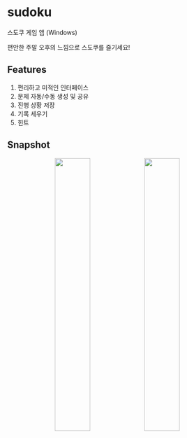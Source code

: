 # sudoku
스도쿠 게임 앱 (Windows)

편안한 주말 오후의 느낌으로 스도쿠를 즐기세요!

## Features

1. 편리하고 미적인 인터페이스
2. 문제 자동/수동 생성 및 공유
3. 진행 상황 저장
4. 기록 세우기
5. 힌트

## Snapshot

<div align=center>
  <img width="40%" src="https://github.com/CHOYUNSIG/sudoku/assets/61886049/1a02bf39-d818-462c-b132-3bad617fae9e"/>
  <img width="40%" src="https://github.com/CHOYUNSIG/sudoku/assets/61886049/c7c4ba50-2c4f-4f92-8781-ad8a3b92274b"/>
</div>
